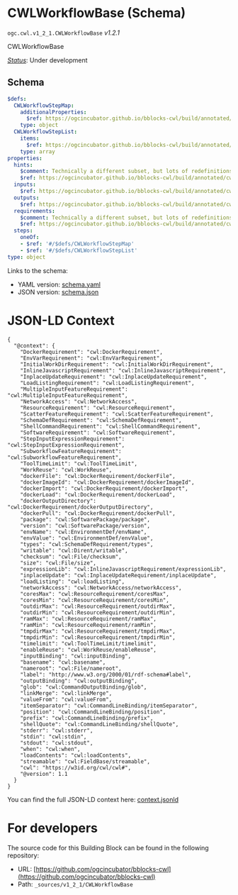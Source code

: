 
# CWLWorkflowBase (Schema)

`ogc.cwl.v1_2_1.CWLWorkflowBase` *v1.2.1*

CWLWorkflowBase

[*Status*](http://www.opengis.net/def/status): Under development

## Schema

```yaml
$defs:
  CWLWorkflowStepMap:
    additionalProperties:
      $ref: https://ogcincubator.github.io/bblocks-cwl/build/annotated/cwl/v1_2_1/CWLWorkflowStepObject/schema.yaml
    type: object
  CWLWorkflowStepList:
    items:
      $ref: https://ogcincubator.github.io/bblocks-cwl/build/annotated/cwl/v1_2_1/CWLWorkflowStepItem/schema.yaml
    type: array
properties:
  hints:
    $comment: Technically a different subset, but lots of redefinitions to be done.
    $ref: https://ogcincubator.github.io/bblocks-cwl/build/annotated/cwl/v1_2_1/CWLHints/schema.yaml
  inputs:
    $ref: https://ogcincubator.github.io/bblocks-cwl/build/annotated/cwl/v1_2_1/CWLInputsDefinition/schema.yaml
  outputs:
    $ref: https://ogcincubator.github.io/bblocks-cwl/build/annotated/cwl/v1_2_1/CWLOutputsDefinition/schema.yaml
  requirements:
    $comment: Technically a different subset, but lots of redefinitions to be done.
    $ref: https://ogcincubator.github.io/bblocks-cwl/build/annotated/cwl/v1_2_1/CWLRequirements/schema.yaml
  steps:
    oneOf:
    - $ref: '#/$defs/CWLWorkflowStepMap'
    - $ref: '#/$defs/CWLWorkflowStepList'
type: object

```

Links to the schema:

* YAML version: [schema.yaml](https://ogcincubator.github.io/bblocks-cwl/build/annotated/cwl/v1_2_1/CWLWorkflowBase/schema.json)
* JSON version: [schema.json](https://ogcincubator.github.io/bblocks-cwl/build/annotated/cwl/v1_2_1/CWLWorkflowBase/schema.yaml)


# JSON-LD Context

```jsonld
{
  "@context": {
    "DockerRequirement": "cwl:DockerRequirement",
    "EnvVarRequirement": "cwl:EnvVarRequirement",
    "InitialWorkDirRequirement": "cwl:InitialWorkDirRequirement",
    "InlineJavascriptRequirement": "cwl:InlineJavascriptRequirement",
    "InplaceUpdateRequirement": "cwl:InplaceUpdateRequirement",
    "LoadListingRequirement": "cwl:LoadListingRequirement",
    "MultipleInputFeatureRequirement": "cwl:MultipleInputFeatureRequirement",
    "NetworkAccess": "cwl:NetworkAccess",
    "ResourceRequirement": "cwl:ResourceRequirement",
    "ScatterFeatureRequirement": "cwl:ScatterFeatureRequirement",
    "SchemaDefRequirement": "cwl:SchemaDefRequirement",
    "ShellCommandRequirement": "cwl:ShellCommandRequirement",
    "SoftwareRequirement": "cwl:SoftwareRequirement",
    "StepInputExpressionRequirement": "cwl:StepInputExpressionRequirement",
    "SubworkflowFeatureRequirement": "cwl:SubworkflowFeatureRequirement",
    "ToolTimeLimit": "cwl:ToolTimeLimit",
    "WorkReuse": "cwl:WorkReuse",
    "dockerFile": "cwl:DockerRequirement/dockerFile",
    "dockerImageId": "cwl:DockerRequirement/dockerImageId",
    "dockerImport": "cwl:DockerRequirement/dockerImport",
    "dockerLoad": "cwl:DockerRequirement/dockerLoad",
    "dockerOutputDirectory": "cwl:DockerRequirement/dockerOutputDirectory",
    "dockerPull": "cwl:DockerRequirement/dockerPull",
    "package": "cwl:SoftwarePackage/package",
    "version": "cwl:SoftwarePackage/version",
    "envName": "cwl:EnvironmentDef/envName",
    "envValue": "cwl:EnvironmentDef/envValue",
    "types": "cwl:SchemaDefRequirement/types",
    "writable": "cwl:Dirent/writable",
    "checksum": "cwl:File/checksum",
    "size": "cwl:File/size",
    "expressionLib": "cwl:InlineJavascriptRequirement/expressionLib",
    "inplaceUpdate": "cwl:InplaceUpdateRequirement/inplaceUpdate",
    "loadListing": "cwl:loadListing",
    "networkAccess": "cwl:NetworkAccess/networkAccess",
    "coresMax": "cwl:ResourceRequirement/coresMax",
    "coresMin": "cwl:ResourceRequirement/coresMin",
    "outdirMax": "cwl:ResourceRequirement/outdirMax",
    "outdirMin": "cwl:ResourceRequirement/outdirMin",
    "ramMax": "cwl:ResourceRequirement/ramMax",
    "ramMin": "cwl:ResourceRequirement/ramMin",
    "tmpdirMax": "cwl:ResourceRequirement/tmpdirMax",
    "tmpdirMin": "cwl:ResourceRequirement/tmpdirMin",
    "timelimit": "cwl:ToolTimeLimit/timelimit",
    "enableReuse": "cwl:WorkReuse/enableReuse",
    "inputBinding": "cwl:inputBinding",
    "basename": "cwl:basename",
    "nameroot": "cwl:File/nameroot",
    "label": "http://www.w3.org/2000/01/rdf-schema#label",
    "outputBinding": "cwl:outputBinding",
    "glob": "cwl:CommandOutputBinding/glob",
    "linkMerge": "cwl:linkMerge",
    "valueFrom": "cwl:valueFrom",
    "itemSeparator": "cwl:CommandLineBinding/itemSeparator",
    "position": "cwl:CommandLineBinding/position",
    "prefix": "cwl:CommandLineBinding/prefix",
    "shellQuote": "cwl:CommandLineBinding/shellQuote",
    "stderr": "cwl:stderr",
    "stdin": "cwl:stdin",
    "stdout": "cwl:stdout",
    "when": "cwl:when",
    "loadContents": "cwl:loadContents",
    "streamable": "cwl:FieldBase/streamable",
    "cwl": "https://w3id.org/cwl/cwl#",
    "@version": 1.1
  }
}
```

You can find the full JSON-LD context here:
[context.jsonld](https://ogcincubator.github.io/bblocks-cwl/build/annotated/cwl/v1_2_1/CWLWorkflowBase/context.jsonld)


# For developers

The source code for this Building Block can be found in the following repository:

* URL: [https://github.com/ogcincubator/bblocks-cwl](https://github.com/ogcincubator/bblocks-cwl)
* Path: `_sources/v1_2_1/CWLWorkflowBase`


